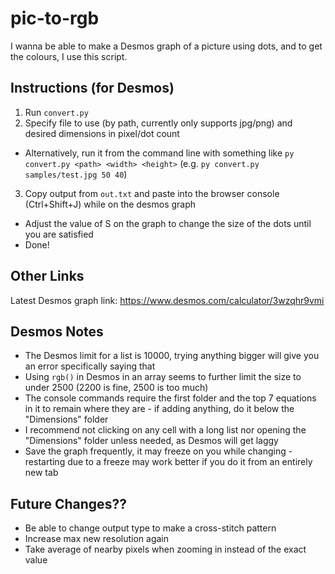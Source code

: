 # pic-to-rgb
I wanna be able to make a Desmos graph of a picture using dots, and to get the colours, I use this script.

## Instructions (for Desmos)
1) Run `convert.py`
2) Specify file to use (by path, currently only supports jpg/png) and desired dimensions in pixel/dot count
- Alternatively, run it from the command line with something like `py convert.py <path> <width> <height>` (e.g. `py convert.py samples/test.jpg 50 40`)
3) Copy output from `out.txt` and paste into the browser console (Ctrl+Shift+J) while on the desmos graph
- Adjust the value of S on the graph to change the size of the dots until you are satisfied
- Done!

## Other Links
Latest Desmos graph link: https://www.desmos.com/calculator/3wzqhr9vmi

## Desmos Notes
- The Desmos limit for a list is 10000, trying anything bigger will give you an error specifically saying that
- Using `rgb()` in Desmos in an array seems to further limit the size to under 2500 (2200 is fine, 2500 is too much)
- The console commands require the first folder and the top 7 equations in it to remain where they are - if adding anything, do it below the "Dimensions" folder
- I recommend not clicking on any cell with a long list nor opening the "Dimensions" folder unless needed, as Desmos will get laggy
- Save the graph frequently, it may freeze on you while changing - restarting due to a freeze may work better if you do it from an entirely new tab
  
## Future Changes?? 
- Be able to change output type to make a cross-stitch pattern
- Increase max new resolution again
- Take average of nearby pixels when zooming in instead of the exact value
